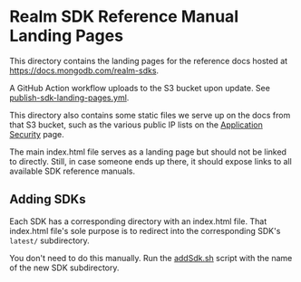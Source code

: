 # Realm SDK Reference Manual Landing Pages

This directory contains the landing pages for the reference docs hosted at
https://docs.mongodb.com/realm-sdks.

A GitHub Action workflow uploads to the S3 bucket upon update. See
[publish-sdk-landing-pages.yml](../.github/workflows/publish-sdk-landing-pages.yml).

This directory also contains some static files we serve up on the docs from that
S3 bucket, such as the various public IP lists on the [Application
Security](https://www.mongodb.com/docs/atlas/app-services/manage-apps/secure/)
page.

The main index.html file serves as a landing page but should not be linked to
directly. Still, in case someone ends up there, it should expose links to all
available SDK reference manuals.

## Adding SDKs

Each SDK has a corresponding directory with an index.html file. That index.html
file's sole purpose is to redirect into the corresponding SDK's `latest/`
subdirectory.

You don't need to do this manually. Run the [addSdk.sh](./addSdk.sh) script with
the name of the new SDK subdirectory.
